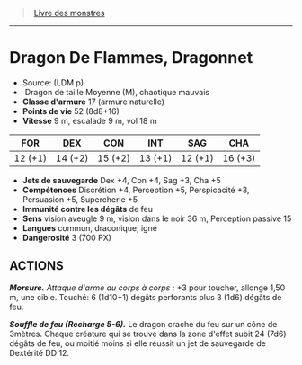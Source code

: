 ﻿> [Livre des monstres](tome_of_beasts.md)

---

# Dragon De Flammes, Dragonnet

- Source: (LDM p)
-  Dragon de taille Moyenne (M), chaotique mauvais
- **Classe d'armure** 17 (armure naturelle)
- **Points de vie** 52 (8d8+16)
- **Vitesse** 9 m, escalade 9 m, vol 18 m

|FOR|DEX|CON|INT|SAG|CHA|
|---|---|---|---|---|---|
|12 (+1)|14 (+2)|15 (+2)|13 (+1)|12 (+1)|16 (+3)|

- **Jets de sauvegarde** Dex +4, Con +4, Sag +3, Cha +5
- **Compétences** Discrétion +4, Perception +5, Perspicacité +3, Persuasion +5, Supercherie +5
- **Immunité contre les dégâts** de feu
- **Sens** vision aveugle 9 m, vision dans le noir 36 m, Perception passive 15
- **Langues** commun, draconique, igné
- **Dangerosité** 3 (700 PX)

## ACTIONS

**_Morsure._** _Attaque d'arme au corps à corps :_ +3 pour toucher, allonge 1,50 m, une cible. Touché: 6 (1d10+1) dégâts perforants plus 3 (1d6) dégâts de feu.

**_Souffle de feu (Recharge 5-6)._** Le dragon crache du feu sur un cône de 3mètres. Chaque créature qui se trouve dans la zone d'effet subit 24 (7d6) dégâts de feu, ou moitié moins si elle réussit un jet de sauvegarde de Dextérité DD 12.

